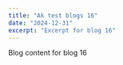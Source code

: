 ```yaml
---
title: "Ak test blogs 16"
date: "2024-12-31"
excerpt: "Excerpt for blog 16"
---
```


Blog content for blog 16